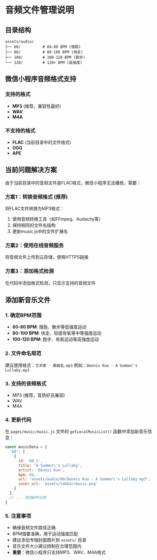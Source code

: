 # 音频文件管理说明

## 目录结构
```
assets/audio/
├── 60/          # 60-80 BPM (慢跑)
├── 80/          # 80-100 BPM (快走)  
├── 100/         # 100-120 BPM (跑步)
└── 120/         # 120+ BPM (高强度)
```

## 微信小程序音频格式支持

### 支持的格式
- **MP3** (推荐，兼容性最好)
- **WAV**
- **M4A**

### 不支持的格式
- **FLAC** (当前目录中的文件格式)
- **OGG**
- **APE**

## 当前问题解决方案

由于当前目录中的音频文件是FLAC格式，微信小程序无法播放，需要：

### 方案1：转换音频格式 (推荐)
将FLAC文件转换为MP3格式：
1. 使用音频转换工具（如FFmpeg、Audacity等）
2. 保持相同的文件名结构
3. 更新music.js中的文件扩展名

### 方案2：使用在线音频服务
将音频文件上传到云存储，使用HTTPS链接

### 方案3：添加格式检测
在代码中添加格式检测，只显示支持的音频文件

## 添加新音乐文件

### 1. 确定BPM范围
- **60-80 BPM**: 慢跑、散步等低强度运动
- **80-100 BPM**: 快走、轻度有氧等中等强度运动
- **100-120 BPM**: 跑步、有氧运动等高强度运动

### 2. 文件命名规范
建议使用格式：`艺术家 - 歌曲名.mp3`
例如：`Dennis Kuo - A Summer's Lullaby.mp3`

### 3. 支持的音频格式
- MP3 (推荐，音质好且兼容)
- WAV
- M4A

### 4. 更新代码
在 `pages/music/music.js` 文件的 `getLocalMusicList()` 函数中添加新音乐信息：

```javascript
const musicData = {
  '60': [
    {
      id: '60_1',
      title: 'A Summer\'s Lullaby',
      artist: 'Dennis Kuo',
      bpm: 60,
      url: 'assets/audio/60/Dennis Kuo - A Summer\'s Lullaby.mp3',
      cover_url: 'assets/tabbar/music.png'
    }
  ],
  // ... 其他BPM分类
}
```

### 5. 注意事项
- 确保音频文件路径正确
- BPM值要准确，用于运动强度匹配
- 建议添加专辑封面图片到 `assets/` 目录
- 音乐文件大小建议控制在合理范围内
- **重要**：微信小程序只支持MP3、WAV、M4A格式 